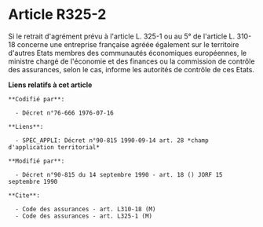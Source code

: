 # Article R325-2

Si le retrait d'agrément prévu à l'article L. 325-1 ou au 5° de l'article L. 310-18 concerne une entreprise française agréée
également sur le territoire d'autres Etats membres des communautés économiques européennes, le ministre chargé de l'économie
et des finances ou la commission de contrôle des assurances, selon le cas, informe les autorités de contrôle de ces Etats.

**Liens relatifs à cet article**

	**Codifié par**:

	  - Décret n°76-666 1976-07-16

	**Liens**:

	  - SPEC_APPLI: Décret n°90-815 1990-09-14 art. 28 *champ d'application territorial*

	**Modifié par**:

	  - Décret n°90-815 du 14 septembre 1990 - art. 18 () JORF 15 septembre 1990

	**Cite**:

	  - Code des assurances - art. L310-18 (M)
	  - Code des assurances - art. L325-1 (M)
